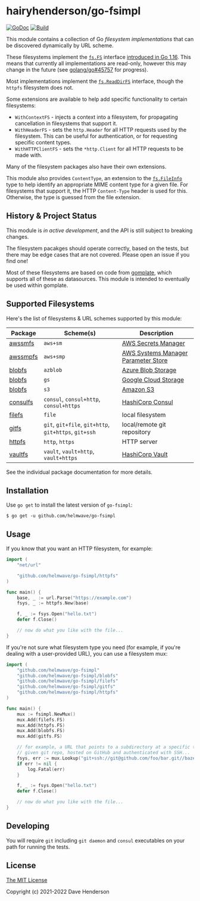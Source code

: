 # hairyhenderson/go-fsimpl

[![GoDoc][godoc-image]][godocs]
[![Build][gh-actions-image]][gh-actions-url]

This module contains a collection of Go _filesystem implementations_ that can
be discovered dynamically by URL scheme.

These filesystems implement the [`fs.FS`](https://pkg.go.dev/io/fs#FS) interface
[introduced in Go 1.16](https://go.dev/doc/go1.16#fs). This means that currently all implementations are
read-only, however this may change in the future (see
[golang/go#45757](https://github.com/golang/go/issues/45757) for progress).

Most implementations implement the [`fs.ReadDirFS`](https://pkg.go.dev/io/fs#ReadDirFS)
interface, though the `httpfs` filesystem does not.

Some extensions are available to help add specific functionality to certain
filesystems:
- `WithContextFS` - injects a context into a filesystem, for propagating
	cancellation in filesystems that support it.
- `WithHeaderFS` - sets the `http.Header` for all HTTP requests used by the
	filesystem. This can be useful for authentication, or for requesting
	specific content types.
- `WithHTTPClientFS` - sets the `*http.Client` for all HTTP requests to be made
	with.

Many of the filesystem packages also have their own extensions.

This module also provides `ContentType`, an extension to the
[`fs.FileInfo`](https://pkg.go.dev/io/fs#FileInfo) type to help identify an
appropriate MIME content type for a given file. For filesystems that support it,
the HTTP `Content-Type` header is used for this. Otherwise, the type is guessed
from the file extension.

## History & Project Status

This module is _in active development_, and the API is still subject to breaking
changes.

The filesystem pacakges should operate correctly, based on the tests, but there
may be edge cases that are not covered. Please open an issue if you find one!

Most of these filesystems are based on code from [gomplate](https://github.com/hairyhenderson/gomplate),
which supports all of these as datasources. This module is intended to 
eventually be used within gomplate.

## Supported Filesystems

Here's the list of filesystems & URL schemes supported by this module:

| Package    | Scheme(s) | Description |
|------------|-----------|-------------|
| [awssmfs]  | `aws+sm` | [AWS Secrets Manager][] |
| [awssmpfs] | `aws+smp` | [AWS Systems Manager Parameter Store][AWS SMP] |
| [blobfs]   | `azblob` | [Azure Blob Storage][] |
| [blobfs]   | `gs` | [Google Cloud Storage][] |
| [blobfs]   | `s3` | [Amazon S3][] |
| [consulfs] | `consul`, `consul+http`, `consul+https` | [HashiCorp Consul][] |
| [filefs]   | `file` | local filesystem |
| [gitfs]    | `git`, `git+file`, `git+http`, `git+https`, `git+ssh` | local/remote git repository |
| [httpfs]   | `http`, `https` | HTTP server |
| [vaultfs]  | `vault`, `vault+http`, `vault+https` | [HashiCorp Vault][] |

See the individual package documentation for more details.

## Installation

Use `go get` to install the latest version of `go-fsimpl`:

```console
$ go get -u github.com/helmwave/go-fsimpl
```

## Usage

If you know that you want an HTTP filesystem, for example:

```go
import (
	"net/url"

	"github.com/helmwave/go-fsimpl/httpfs"
)

func main() {
	base, _ := url.Parse("https://example.com")
	fsys, _ := httpfs.New(base)

	f, _ := fsys.Open("hello.txt")
	defer f.Close()

	// now do what you like with the file...
}
```

If you're not sure what filesystem type you need (for example, if you're dealing
with a user-provided URL), you can use a filesystem mux:

```go
import (
	"github.com/helmwave/go-fsimpl"
	"github.com/helmwave/go-fsimpl/blobfs"
	"github.com/helmwave/go-fsimpl/filefs"
	"github.com/helmwave/go-fsimpl/gitfs"
	"github.com/helmwave/go-fsimpl/httpfs"
)

func main() {
	mux := fsimpl.NewMux()
	mux.Add(filefs.FS)
	mux.Add(httpfs.FS)
	mux.Add(blobfs.FS)
	mux.Add(gitfs.FS)

	// for example, a URL that points to a subdirectory at a specific tag in a
	// given git repo, hosted on GitHub and authenticated with SSH...
	fsys, err := mux.Lookup("git+ssh://git@github.com/foo/bar.git//baz#refs/tags/v1.0.0")
	if err != nil {
		log.Fatal(err)
	}

	f, _ := fsys.Open("hello.txt")
	defer f.Close()

	// now do what you like with the file...
}
```

## Developing

You will require `git` including `git daemon` and `consul` executables on your path for running the tests.

## License

[The MIT License](http://opensource.org/licenses/MIT)

Copyright (c) 2021-2022 Dave Henderson

[godocs]: https://pkg.go.dev/github.com/helmwave/go-fsimpl
[godoc-image]: https://pkg.go.dev/badge/github.com/helmwave/go-fsimpl
[gh-actions-image]: https://github.com/helmwave/go-fsimpl/workflows/Build/badge.svg?branch=main
[gh-actions-url]: https://github.com/helmwave/go-fsimpl/actions?workflow=Build&branch=main

[AWS SMP]: https://aws.amazon.com/systems-manager/features#Parameter_Store
[AWS Secrets Manager]: https://aws.amazon.com/secrets-manager
[HashiCorp Consul]: https://consul.io
[HashiCorp Vault]: https://vaultproject.io
[Amazon S3]: https://aws.amazon.com/s3/
[Google Cloud Storage]: https://cloud.google.com/storage/
[Azure Blob Storage]: https://azure.microsoft.com/en-us/services/storage/blobs/

[awssmfs]: https://pkg.go.dev/github.com/helmwave/go-fsimpl/awssmfs
[awssmpfs]: https://pkg.go.dev/github.com/helmwave/go-fsimpl/awssmpfs
[blobfs]: https://pkg.go.dev/github.com/helmwave/go-fsimpl/blobfs
[consulfs]: https://pkg.go.dev/github.com/helmwave/go-fsimpl/consulfs
[filefs]: https://pkg.go.dev/github.com/helmwave/go-fsimpl/filefs
[gitfs]: https://pkg.go.dev/github.com/helmwave/go-fsimpl/gitfs
[blobfs]: https://pkg.go.dev/github.com/helmwave/go-fsimpl/blobfs
[httpfs]: https://pkg.go.dev/github.com/helmwave/go-fsimpl/httpfs
[blobfs]: https://pkg.go.dev/github.com/helmwave/go-fsimpl/blobfs
[vaultfs]: https://pkg.go.dev/github.com/helmwave/go-fsimpl/vaultfs
